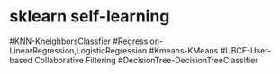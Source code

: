 # sklearn self-learning

#KNN-KneighborsClassfier
#Regression-LinearRegression,LogisticRegression
#Kmeans-KMeans
#UBCF-User-based Collaborative Filtering
#DecisionTree-DecisionTreeClassifier
